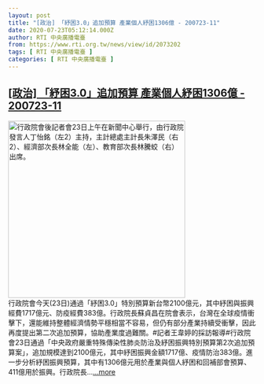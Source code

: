 ```yaml
---
layout: post
title: "[政治] 「紓困3.0」追加預算 產業個人紓困1306億 - 200723-11"
date: 2020-07-23T05:12:14.000Z
author: RTI 中央廣播電臺
from: https://www.rti.org.tw/news/view/id/2073202
tags: [ RTI 中央廣播電臺 ]
categories: [ RTI 中央廣播電臺 ]
---
```

<!--1595481134000-->
[[政治] 「紓困3.0」追加預算 產業個人紓困1306億 - 200723-11](https://www.rti.org.tw/news/view/id/2073202)
------

<div>
<img src="https://static.rti.org.tw/assets/thumbnails/2020/07/23/20200723000032M.jpg" width="360" alt="行政院會後記者會23日上午在新聞中心舉行，由行政院發言人丁怡銘（左2）主持，主計總處主計長朱澤民（右2）、經濟部次長林全能（左）、教育部次長林騰蛟（右）出席。" title="行政院會後記者會23日上午在新聞中心舉行，由行政院發言人丁怡銘（左2）主持，主計總處主計長朱澤民（右2）、經濟部次長林全能（左）、教育部次長林騰蛟（右）出席。"><br>行政院會今天(23日)通過「紓困3.0」特別預算新台幣2100億元，其中紓困與振興經費1717億元、防疫經費383億。行政院長蘇貞昌在院會表示，台灣在全球疫情衝擊下，還能維持整體經濟情勢平穩相當不容易，但仍有部分產業持續受衝擊，因此再度提出第二次追加預算，協助產業度過難關。#記者王韋婷的採訪報導#行政院會23日通過「中央政府嚴重特殊傳染性肺炎防治及紓困振興特別預算第2次追加預算案」，追加規模達到2100億元，其中紓困振興金額1717億、疫情防治383億。進一步分析紓困振興預算，其中有1306億元用於產業與個人紓困和回補部會預算、411億用於振興。行政院長...<a target="_blank" href="https://www.rti.org.tw/news/view/id/2073202">...more</a>
</div>
